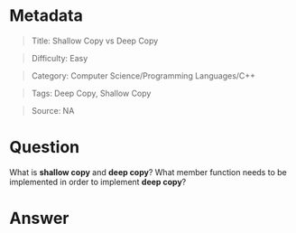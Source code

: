 # Metadata
> Title: Shallow Copy vs Deep Copy

> Difficulty: Easy

> Category: Computer Science/Programming Languages/C++

> Tags: Deep Copy, Shallow Copy

> Source: NA

# Question
What is **shallow copy** and **deep copy**? What member function needs to be implemented in order to implement **deep copy**?

# Answer
